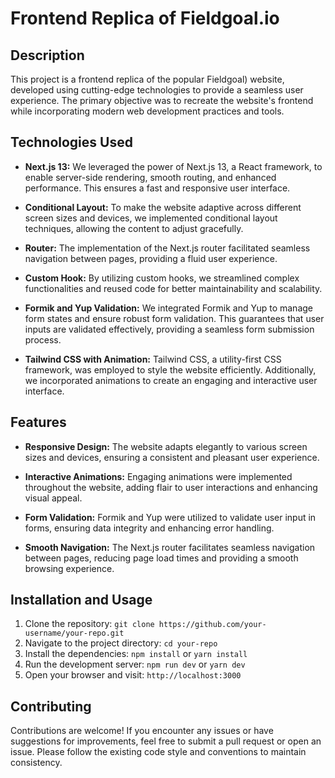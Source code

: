 # Frontend Replica of Fieldgoal.io



## Description

This project is a frontend replica of the popular Fieldgoal) website, developed using cutting-edge technologies to provide a seamless user experience. The primary objective was to recreate the website's frontend while incorporating modern web development practices and tools.

## Technologies Used

- **Next.js 13:** We leveraged the power of Next.js 13, a React framework, to enable server-side rendering, smooth routing, and enhanced performance. This ensures a fast and responsive user interface.

- **Conditional Layout:** To make the website adaptive across different screen sizes and devices, we implemented conditional layout techniques, allowing the content to adjust gracefully.

- **Router:** The implementation of the Next.js router facilitated seamless navigation between pages, providing a fluid user experience.

- **Custom Hook:** By utilizing custom hooks, we streamlined complex functionalities and reused code for better maintainability and scalability.

- **Formik and Yup Validation:** We integrated Formik and Yup to manage form states and ensure robust form validation. This guarantees that user inputs are validated effectively, providing a seamless form submission process.

- **Tailwind CSS with Animation:** Tailwind CSS, a utility-first CSS framework, was employed to style the website efficiently. Additionally, we incorporated animations to create an engaging and interactive user interface.

## Features

- **Responsive Design:** The website adapts elegantly to various screen sizes and devices, ensuring a consistent and pleasant user experience.

- **Interactive Animations:** Engaging animations were implemented throughout the website, adding flair to user interactions and enhancing visual appeal.

- **Form Validation:** Formik and Yup were utilized to validate user input in forms, ensuring data integrity and enhancing error handling.

- **Smooth Navigation:** The Next.js router facilitates seamless navigation between pages, reducing page load times and providing a smooth browsing experience.



## Installation and Usage

1. Clone the repository: `git clone https://github.com/your-username/your-repo.git`
2. Navigate to the project directory: `cd your-repo`
3. Install the dependencies: `npm install` or `yarn install`
4. Run the development server: `npm run dev` or `yarn dev`
5. Open your browser and visit: `http://localhost:3000`

## Contributing

Contributions are welcome! If you encounter any issues or have suggestions for improvements, feel free to submit a pull request or open an issue. Please follow the existing code style and conventions to maintain consistency.



